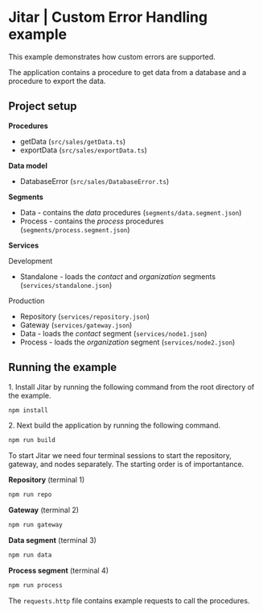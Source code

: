
# Jitar | Custom Error Handling example

This example demonstrates how custom errors are supported.

The application contains a procedure to get data from a database and a procedure to export the data.

## Project setup

**Procedures**

* getData (`src/sales/getData.ts`)
* exportData (`src/sales/exportData.ts`)

**Data model**

* DatabaseError (`src/sales/DatabaseError.ts`)

**Segments**

* Data - contains the *data* procedures (`segments/data.segment.json`)
* Process - contains the *process* procedures (`segments/process.segment.json`)

**Services**

Development

* Standalone - loads the *contact* and *organization* segments (`services/standalone.json`)

Production

* Repository (`services/repository.json`)
* Gateway (`services/gateway.json`)
* Data - loads the *contact* segment (`services/node1.json`)
* Process - loads the *organization* segment (`services/node2.json`)

## Running the example

1\. Install Jitar by running the following command from the root directory of the example.

```bash
npm install
```

2\. Next build the application by running the following command.

```bash
npm run build
```

To start Jitar we need four terminal sessions to start the repository, gateway, and nodes separately. The starting order is of importantance.

**Repository** (terminal 1)

```bash
npm run repo
```

**Gateway** (terminal 2)

```bash
npm run gateway
```

**Data segment** (terminal 3)

```bash
npm run data
```

**Process segment** (terminal 4)

```bash
npm run process
```

The ``requests.http`` file contains example requests to call the procedures.
